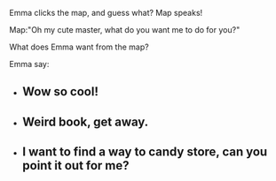 Emma clicks the map, and guess what? Map speaks!

Map:"Oh my cute master, what do you want me to do for you?"

What does Emma want from the map?

Emma say:

- ## Wow so cool!
- ## Weird book, get away.
- ## I want to find a way to candy store, can you point it out for me?
